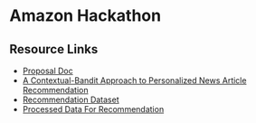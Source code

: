 # Amazon Hackathon

## Resource Links

- [Proposal Doc](https://docs.google.com/document/d/1h5Fmb2_B-71QAZVFZParN5ByFkh3D7Si6o4j_CZ4Ol8/edit)
- [A Contextual-Bandit Approach to Personalized News Article Recommendation](https://arxiv.org/pdf/1003.0146.pdf)
- [Recommendation Dataset](https://www.kaggle.com/arashnic/book-recommendation-dataset)
- [Processed Data For Recommendation](https://drive.google.com/file/d/15bbcRdSOe7AAH_xy9lTqfk_TWAAeaLtg/view?usp=sharing)
